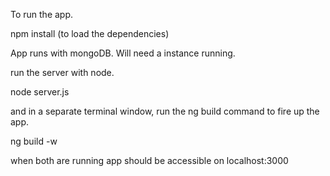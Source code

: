 To run the app.

npm install (to load the dependencies)

App runs with mongoDB. Will need a instance running.

run the server with node.

node server.js

and in a separate terminal window, run the ng build command to fire up the app.

ng build -w


when both are running app should be accessible on localhost:3000
